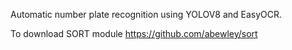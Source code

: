 Automatic number plate recognition using YOLOV8 and EasyOCR.

To download SORT module https://github.com/abewley/sort
